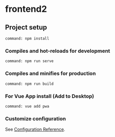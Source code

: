 # frontend2

## Project setup
```
command: npm install
```

### Compiles and hot-reloads for development
```
command: npm run serve
```

### Compiles and minifies for production
```
command: npm run build
```

### For Vue App install (Add to Desktop)
```
command: vue add pwa
```
### Customize configuration
See [Configuration Reference](https://cli.vuejs.org/config/).
